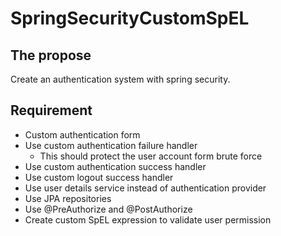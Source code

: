 # SpringSecurityCustomSpEL

## The propose 

Create an authentication system with spring security.

## Requirement
* Custom authentication form
* Use custom authentication failure handler
    * This should protect the user account form brute force
* Use custom authentication success handler
* Use custom logout success handler
* Use user details service instead of authentication provider
* Use JPA repositories
* Use @PreAuthorize and @PostAuthorize
* Create custom SpEL expression to validate user permission
